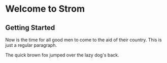 Welcome to Strom
================

Getting Started
---------------------

Now is the time for all good men to come to
the aid of their country. This is just a
regular paragraph.

The quick brown fox jumped over the lazy
dog's back.